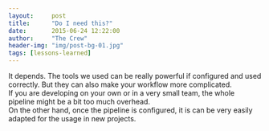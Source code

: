 ```yaml
---
layout:     post
title:      "Do I need this?"
date:       2015-06-24 12:22:00
author:     "The Crew"
header-img: "img/post-bg-01.jpg"
tags: [lessons-learned]
---
```


It depends. The tools we used can be really powerful if configured and used correctly. But they can also make your workflow more complicated. <br>
If you are developing on your own or in a very small team, the whole pipeline might be a bit too much overhead.<br>
On the other hand, once the pipeline is configured, it is can be very easily adapted for the usage in new projects. 
